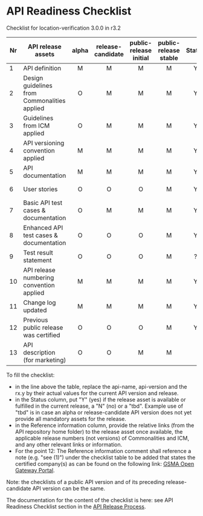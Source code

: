 # API Readiness Checklist

Checklist for location-verification 3.0.0 in r3.2

| Nr | API release assets                           | alpha | release-candidate | public-release<br>initial | public-release<br> stable | Status |                                                            Reference information                                                             |
|----|----------------------------------------------|:-----:|:-----------------:|:-------------------------:|:-------------------------:|:------:|:--------------------------------------------------------------------------------------------------------------------------------------------:|
| 1  | API definition                               |   M   |         M         |             M             |             M             |   Y    |                     [/code/API_definitions/location-verification.yaml](/code/API_definitions/location-verification.yaml)                     |
| 2  | Design guidelines from Commonalities applied |   O   |         M         |             M             |             M             |   Y    |                                                                     r3.3                                                                     |
| 3  | Guidelines from ICM applied                  |   O   |         M         |             M             |             M             |   Y    |                                                                     r3.3                                                                     |
| 4  | API versioning convention applied            |   M   |         M         |             M             |             M             |   Y    |                                                                                                                                              |
| 5  | API documentation                            |   M   |         M         |             M             |             M             |   Y    |                                                                inline in yaml                                                                |
| 6  | User stories                                 |   O   |         O         |             O             |             M             |   Y    | [/documentation/API_documentation/location-verification-User-Story.md](/documentation/API_documentation/location-verification-User-Story.md) |
| 7  | Basic API test cases & documentation         |   O   |         M         |             M             |             M             |   Y    |                 [/code/Test_definitions/location-verification.feature](/code/Test_definitions/location-verification.feature)                 |
| 8  | Enhanced API test cases & documentation      |   O   |         O         |             O             |             M             |   Y    |                 [/code/Test_definitions/location-verification.feature](/code/Test_definitions/location-verification.feature)                 |
| 9  | Test result statement                        |   O   |         O         |             O             |             M             |   ?    |                                          https://github.com/camaraproject/DeviceLocation/issues/372                                          |
| 10 | API release numbering convention applied     |   M   |         M         |             M             |             M             |   Y    |                                                                                                                                              |
| 11 | Change log updated                           |   M   |         M         |             M             |             M             |   Y    |                                                        [/CHANGELOG.md](/CHANGELOG.md)                                                        |
| 12 | Previous public release was certified        |   O   |         O         |             O             |             M             |   Y    |                                                                                                                                              |
| 13 | API description (for marketing)              |   O   |         O         |    M    |    M   |      | [wiki link](https://lf-camaraproject.atlassian.net/wiki/x/F4BpBQ) |

To fill the checklist:

- in the line above the table, replace the api-name, api-version and the rx.y by their actual values for the current API version and release.
- in the Status column, put "Y" (yes) if the release asset is available or fulfilled in the current release, a "N" (no) or a "tbd". Example use of "tbd" is in case an alpha or release-candidate API version does not yet provide all mandatory assets for the release.
- in the Reference information column, provide the relative links (from the API repository home folder) to the release asset once available, the applicable release numbers (not versions) of Commonalities and ICM, and any other relevant links or information.
- For the point 12: The Reference information comment shall reference a note (e.g. "see (1)") under the checklist table to be added that states the certified company(s) as can be found on the following link: [GSMA Open Gateway Portal](https://open-gateway.gsma.com/).

Note: the checklists of a public API version and of its preceding release-candidate API version can be the same.

The documentation for the content of the checklist is here: see API Readiness Checklist section in the [API Release Process](https://lf-camaraproject.atlassian.net/wiki/x/jine).
